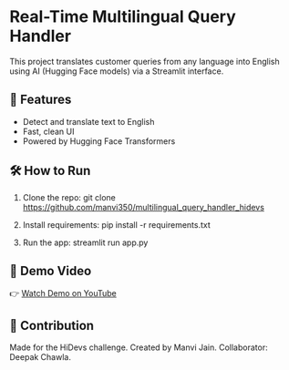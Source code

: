 # Real-Time Multilingual Query Handler

This project translates customer queries from any language into English using AI (Hugging Face models) via a Streamlit interface.

## 🚀 Features
- Detect and translate text to English
- Fast, clean UI
- Powered by Hugging Face Transformers

## 🛠️ How to Run

1. Clone the repo:
git clone https://github.com/manvi350/multilingual_query_handler_hidevs

2. Install requirements:
pip install -r requirements.txt

3. Run the app:
streamlit run app.py

## 🎥 Demo Video
👉 [Watch Demo on YouTube](https://youtu.be/p8A8cnvyMDs?si=zEZOfgj_HQc3ocn8)

## 🤝 Contribution
Made for the HiDevs challenge. Created by Manvi Jain. Collaborator: Deepak Chawla.
